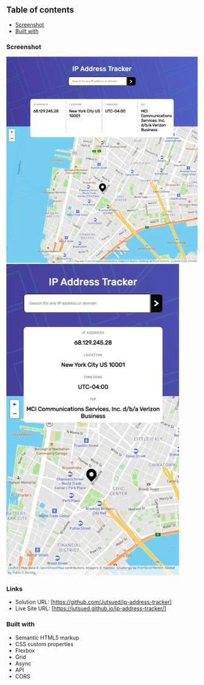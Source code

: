 ## Table of contents
  - [Screenshot](#screenshot)
  - [Built with](#built-with)

### Screenshot

![](./images/screenshot.jpeg)
![](./images/phoneimg.jpeg)

### Links
- Solution URL: [https://github.com/Jutsued/ip-address-tracker]
- Live Site URL: [https://jutsued.github.io/ip-address-tracker/]
### Built with

- Semantic HTML5 markup
- CSS custom properties
- Flexbox
- Grid
- Async
- API
- CORS



